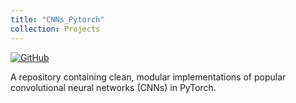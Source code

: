 ```yaml
---
title: "CNNs_Pytorch"
collection: Projects 
---
```


[![GitHub](https://img.shields.io/badge/GitHub-Repository-blue?logo=github)](https://github.com/thubZ09/CNNs_Pytorch.git)

A repository containing clean, modular implementations of popular convolutional neural networks (CNNs) in PyTorch.